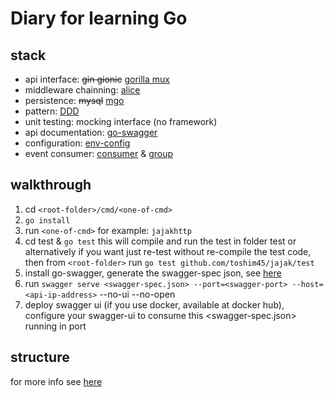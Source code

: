 # Diary for learning Go

## stack
* api interface: ~~gin gionic~~ [gorilla mux](https://github.com/gorilla/mux)
* middleware chainning: [alice](https://github.com/justinas/alice)
* persistence: ~~mysql~~ [mgo](https://gopkg.in/mgo.v2)
* pattern: [DDD](https://en.wikipedia.org/wiki/Domain-driven_design)
* unit testing: mocking interface (no framework)
* api documentation: [go-swagger](https://github.com/go-swagger/go-swagger)
* configuration: [env-config](https://github.com/kelseyhightower/envconfig)
* event consumer: [consumer](github.com/Shopify/sarama) & [group](github.com/wvanbergen/kafka/consumergroup) 

## walkthrough
1. cd `<root-folder>/cmd/<one-of-cmd>`
1. `go install`
1. run `<one-of-cmd>` for example: `jajakhttp`
1. cd test & `go test` this will compile and run the test in folder test or alternatively if you want just re-test without re-compile the test code, then from `<root-folder>` run ```go test github.com/toshim45/jajak/test```
1. install go-swagger, generate the swagger-spec json, see [here](https://goswagger.io)
1. run `swagger serve <swagger-spec.json> --port=<swagger-port> --host=<api-ip-address>` --no-ui --no-open
1. deploy swagger ui (if you use docker, available at docker hub), configure your swagger-ui to consume this <swagger-spec.json> running in port <swagger-port>

## structure
for more info see [here](https://talks.golang.org/2014/organizeio.slide#9)